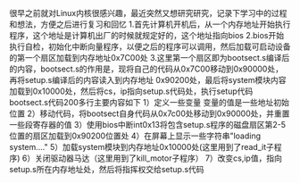 很早之前就对Linux内核很感兴趣，最近突然又想研究研究，记录下学习中的过程和想法，方便之后进行复习和回忆
1.首先计算机开机后，从一个内存地址开始执行程序，这个地址是计算机出厂的时候就规定好的，这个地址指向bios
2.bios开始执行自检，初始化中断向量程序，以便之后的程序可以调用，然后加载可启动设备的第一个扇区加载到内存地址0x7C00处
3.这里第一个扇区即为bootsect.s编译后的内容，bootsect.s的作用是，现将自己的代码从0x7C00移动到0x90000处，再将setup.s编译后的内容读入到内存地址
0x90200处，最后将system模块内容加载到0x10000处，然后将cs，ip指向setup.s代码处，执行setup代码
bootsect.s代码200多行主要内容如下
1）定义一些变量 变量的值是一些地址初始位置
2）移动代码，将bootsect自身代码从0x7c00处移动到0x90000处，并重置一些段寄存器的值
3）使用bios中断int0x13将包含setup.s程序的磁盘扇区第2-5位置的扇区加载到0x90200位置处
4）在屏幕上显示一些字符串"loading system...."
5）加载system模块到内存地址0x10000处(这里用到了read_it子程序)
6）关闭驱动器马达（这里用到了kill_motor子程序）
7）改变cs,ip值，指向setup.s所在内存地址处，然后将指挥权交给setup.s代码
